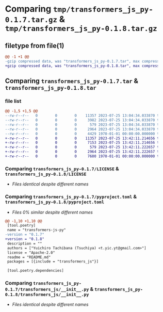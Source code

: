 # Comparing `tmp/transformers_js_py-0.1.7.tar.gz` & `tmp/transformers_js_py-0.1.8.tar.gz`

## filetype from file(1)

```diff
@@ -1 +1 @@
-gzip compressed data, was "transformers_js_py-0.1.7.tar", max compression
+gzip compressed data, was "transformers_js_py-0.1.8.tar", max compression
```

## Comparing `transformers_js_py-0.1.7.tar` & `transformers_js_py-0.1.8.tar`

### file list

```diff
@@ -1,5 +1,5 @@
--rw-r--r--   0        0        0    11357 2023-07-25 13:04:34.033870 transformers_js_py-0.1.7/LICENSE
--rw-r--r--   0        0        0     3982 2023-07-25 13:04:34.033870 transformers_js_py-0.1.7/README.md
--rw-r--r--   0        0        0      579 2023-07-25 13:04:34.033870 transformers_js_py-0.1.7/pyproject.toml
--rw-r--r--   0        0        0     2964 2023-07-25 13:04:34.033870 transformers_js_py-0.1.7/transformers_js/__init__.py
--rw-r--r--   0        0        0     4429 1970-01-01 00:00:00.000000 transformers_js_py-0.1.7/PKG-INFO
+-rw-r--r--   0        0        0    11357 2023-07-25 13:42:11.214656 transformers_js_py-0.1.8/LICENSE
+-rw-r--r--   0        0        0     7153 2023-07-25 13:42:11.214656 transformers_js_py-0.1.8/README.md
+-rw-r--r--   0        0        0      579 2023-07-25 13:42:11.222657 transformers_js_py-0.1.8/pyproject.toml
+-rw-r--r--   0        0        0     2964 2023-07-25 13:42:11.222657 transformers_js_py-0.1.8/transformers_js/__init__.py
+-rw-r--r--   0        0        0     7600 1970-01-01 00:00:00.000000 transformers_js_py-0.1.8/PKG-INFO
```

### Comparing `transformers_js_py-0.1.7/LICENSE` & `transformers_js_py-0.1.8/LICENSE`

 * *Files identical despite different names*

### Comparing `transformers_js_py-0.1.7/pyproject.toml` & `transformers_js_py-0.1.8/pyproject.toml`

 * *Files 0% similar despite different names*

```diff
@@ -1,10 +1,10 @@
 [tool.poetry]
 name = "transformers-js-py"
-version = "0.1.7"
+version = "0.1.8"
 description = ""
 authors = ["Yuichiro Tachibana (Tsuchiya) <t.yic.yt@gmail.com>"]
 license = "Apache-2.0"
 readme = "README.md"
 packages = [{include = "transformers_js"}]
 
 [tool.poetry.dependencies]
```

### Comparing `transformers_js_py-0.1.7/transformers_js/__init__.py` & `transformers_js_py-0.1.8/transformers_js/__init__.py`

 * *Files identical despite different names*

